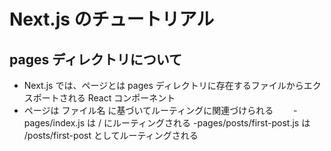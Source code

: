 # Next.js のチュートリアル

## pages ディレクトリについて
  - Next.js では、ページとは pages ディレクトリに存在するファイルからエクスポートされる React コンポーネント
  - ページは ファイル名 に基づいてルーティングに関連づけられる
　　-pages/index.js は / にルーティングされる
   -pages/posts/first-post.js は /posts/first-post としてルーティングされる
